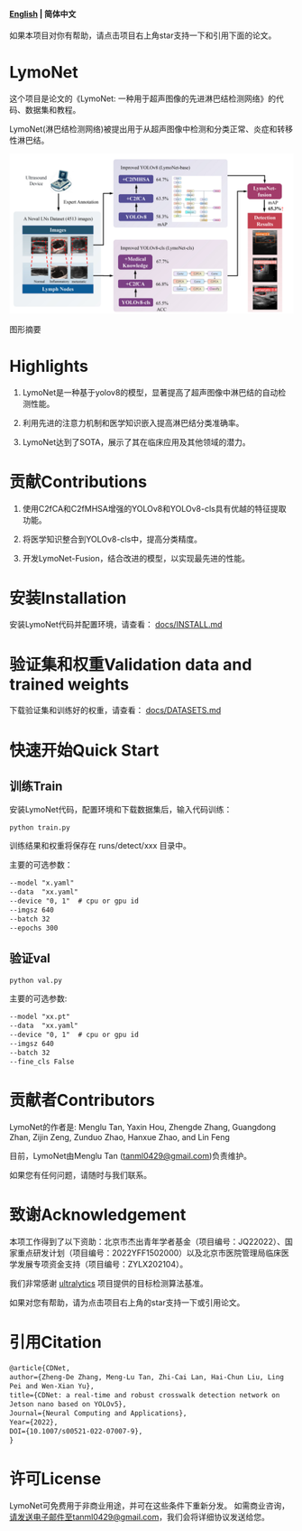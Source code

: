 
#### [English](https://github.com/tanml0429/LymoNet) | 简体中文

如果本项目对你有帮助，请点击项目右上角star支持一下和引用下面的论文。

# LymoNet

这个项目是论文的《LymoNet: 一种用于超声图像的先进淋巴结检测网络》的代码、数据集和教程。

 LymoNet(淋巴结检测网络)被提出用于从超声图像中检测和分类正常、炎症和转移性淋巴结。

![GA](https://github.com/tanml0429/LymoNet/blob/master/docs/GA.jpg)

图形摘要

# Highlights

1. LymoNet是一种基于yolov8的模型，显著提高了超声图像中淋巴结的自动检测性能。

2. 利用先进的注意力机制和医学知识嵌入提高淋巴结分类准确率。

3. LymoNet达到了SOTA，展示了其在临床应用及其他领域的潜力。

# 贡献Contributions

1. 使用C2fCA和C2fMHSA增强的YOLOv8和YOLOv8-cls具有优越的特征提取功能。

2. 将医学知识整合到YOLOv8-cls中，提高分类精度。

3. 开发LymoNet-Fusion，结合改进的模型，以实现最先进的性能。

# 安装Installation
安装LymoNet代码并配置环境，请查看：
[docs/INSTALL.md](https://github.com/tanml0429/LymoNet/blob/master/docs/INSTALL.md)

# 验证集和权重Validation data and trained weights
下载验证集和训练好的权重，请查看：
[docs/DATASETS.md](https://github.com/tanml0429/LymoNet/blob/master/docs/DATASETS.md)

# 快速开始Quick Start
## 训练Train

安装LymoNet代码，配置环境和下载数据集后，输入代码训练：
```
python train.py 
```
训练结果和权重将保存在 runs/detect/xxx 目录中。

主要的可选参数：
```
--model "x.yaml"
--data  "xx.yaml"
--device "0, 1"  # cpu or gpu id
--imgsz 640 
--batch 32 
--epochs 300 
```

## 验证val

```
python val.py
```

主要的可选参数:
```
--model "xx.pt"
--data  "xx.yaml"
--device "0, 1"  # cpu or gpu id
--imgsz 640 
--batch 32
--fine_cls False
```









# 贡献者Contributors
LymoNet的作者是: Menglu Tan, Yaxin Hou, Zhengde Zhang, Guangdong Zhan, Zijin Zeng, Zunduo Zhao, Hanxue Zhao, and Lin Feng

目前，LymoNet由Menglu Tan (tanml0429@gmail.com)负责维护。

如果您有任何问题，请随时与我们联系。



# 致谢Acknowledgement

本项工作得到了以下资助：北京市杰出青年学者基金（项目编号：JQ22022）、国家重点研发计划（项目编号：2022YFF1502000）以及北京市医院管理局临床医学发展专项资金支持（项目编号：ZYLX202104）。

我们非常感谢
[ultralytics](https://github.com/ultralytics/ultralytics)
项目提供的目标检测算法基准。



如果对您有帮助，请为点击项目右上角的star支持一下或引用论文。

# 引用Citation
```
@article{CDNet,
author={Zheng-De Zhang, Meng-Lu Tan, Zhi-Cai Lan, Hai-Chun Liu, Ling Pei and Wen-Xian Yu},
title={CDNet: a real-time and robust crosswalk detection network on Jetson nano based on YOLOv5},
Journal={Neural Computing and Applications}, 
Year={2022},
DOI={10.1007/s00521-022-07007-9},
}
```


# 许可License
LymoNet可免费用于非商业用途，并可在这些条件下重新分发。 如需商业咨询，请发送电子邮件至tanml0429@gmail.com，我们会将详细协议发送给您。